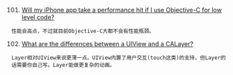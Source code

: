 101. [Will my iPhone app take a performance hit if I use Objective-C for low level code?](http://stackoverflow.com/questions/926728/will-my-iphone-app-take-a-performance-hit-if-i-use-objective-c-for-low-level-cod)

	性能会高点，不过就目前Objective-C大都不会有性能瓶颈。

102. [What are the differences between a UIView and a CALayer?](http://stackoverflow.com/questions/7826306/what-are-the-differences-between-a-uiview-and-a-calayer)

	Layer相对UIView来说更薄一点。UIView内置了用户交互(touch这类)的支持，但Layer的话需要你自己写。Layer能做更复杂的动画。